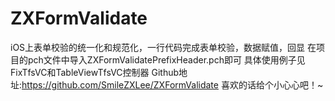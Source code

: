 # ZXFormValidate
iOS上表单校验的统一化和规范化，一行代码完成表单校验，数据赋值，回显
在项目的pch文件中导入ZXFormValidatePrefixHeader.pch即可
具体使用例子见FixTfsVC和TableViewTfsVC控制器
Github地址:https://github.com/SmileZXLee/ZXFormValidate 喜欢的话给个小心心吧！~

